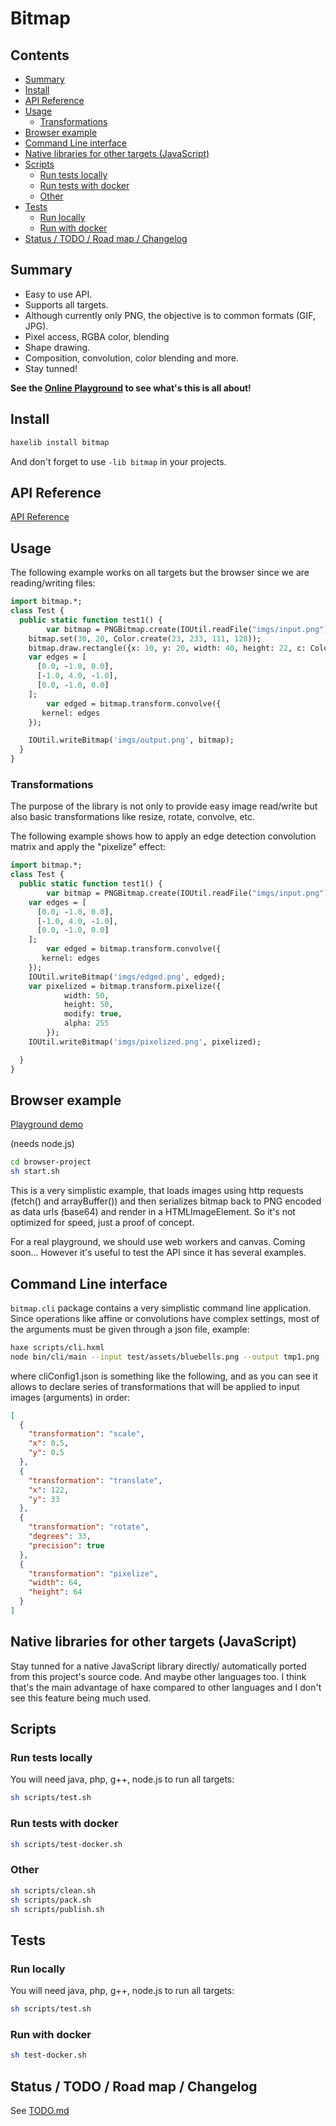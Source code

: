 # Bitmap

## Contents

<!-- toc -->

- [Summary](#summary)
- [Install](#install)
- [API Reference](#api-reference)
- [Usage](#usage)
  * [Transformations](#transformations)
- [Browser example](#browser-example)
- [Command Line interface](#command-line-interface)
- [Native libraries for other targets (JavaScript)](#native-libraries-for-other-targets-javascript)
- [Scripts](#scripts)
  * [Run tests locally](#run-tests-locally)
  * [Run tests with docker](#run-tests-with-docker)
  * [Other](#other)
- [Tests](#tests)
  * [Run locally](#run-locally)
  * [Run with docker](#run-with-docker)
- [Status / TODO / Road map / Changelog](#status--todo--road-map--changelog)

<!-- tocstop -->

## Summary 

 * Easy to use API.
 * Supports all targets.
 * Although currently only PNG, the objective is to common formats (GIF, JPG).
 * Pixel access, RGBA color, blending
 * Shape drawing.
 * Composition, convolution, color blending and more.
 * Stay tunned!

**See the [Online Playground](https://cancerberosgx.github.io/bitmap/playground) to see what's this is all about!**

## Install

```sh
haxelib install bitmap
```

And don't forget to use `-lib bitmap` in your projects.

## API Reference

[API Reference](https://cancerberosgx.github.io/bitmap/index.html)

## Usage


The following example works on all targets but the browser since we are reading/writing files:

```haxe
import bitmap.*;
class Test {
  public static function test1() {
		var bitmap = PNGBitmap.create(IOUtil.readFile("imgs/input.png"));	
    bitmap.set(30, 20, Color.create(23, 233, 111, 128)); 	
    bitmap.draw.rectangle({x: 10, y: 20, width: 40, height: 22, c: Color.create(12, 144, 0, 131), fill: false});
    var edges = [
      [0.0, -1.0, 0.0],
      [-1.0, 4.0, -1.0],
      [0.0, -1.0, 0.0]
    ];
		var edged = bitmap.transform.convolve({
       kernel: edges
    });

    IOUtil.writeBitmap('imgs/output.png', bitmap);
  }
}
```

### Transformations 

The purpose of the library is not only to provide easy image read/write but also basic transformations like resize, rotate, convolve, etc.

The following example shows how to apply an edge detection convolution matrix and apply the "pixelize" effect:


```haxe
import bitmap.*;
class Test {
  public static function test1() {
		var bitmap = PNGBitmap.create(IOUtil.readFile("imgs/input.png"));	
    var edges = [
      [0.0, -1.0, 0.0],
      [-1.0, 4.0, -1.0],
      [0.0, -1.0, 0.0]
    ];
		var edged = bitmap.transform.convolve({
       kernel: edges
    });
    IOUtil.writeBitmap('imgs/edged.png', edged);
    var pixelized = bitmap.transform.pixelize({
			width: 50,
			height: 50,
			modify: true,
			alpha: 255
		});
    IOUtil.writeBitmap('imgs/pixelized.png', pixelized);

  }
}
```

## Browser example

[Playground demo](https://cancerberosgx.github.io/bitmap/playground)

(needs node.js)

```sh
cd browser-project
sh start.sh
```

This is a very simplistic example, that loads images using http requests (fetch() and arrayBuffer()) and then serializes bitmap back to PNG encoded as data urls (base64) and render in a HTMLImageElement. So it's not optimized for speed, just a proof of concept.

For a real playground, we should use web workers and canvas. Coming soon... However it's useful to test the API since it has several examples. 


## Command Line interface

`bitmap.cli` package contains a very simplistic command line application. Since operations like affine or convolutions have complex settings, most of the arguments must be given through a json file, example:

```sh
haxe scripts/cli.hxml
node bin/cli/main --input test/assets/bluebells.png --output tmp1.png --config test/assets/cliConfig1.json
```

where cliConfig1.json is something like the following, and as you can see it allows to declare series of transformations that will be applied to input images (arguments) in order:

```json
[
  {
    "transformation": "scale",
    "x": 0.5,
    "y": 0.5
  },
  {
    "transformation": "translate",
    "x": 122,
    "y": 33
  },
  {
    "transformation": "rotate",
    "degrees": 33,
    "precision": true
  },
  {
    "transformation": "pixelize",
    "width": 64,
    "height": 64
  }
]
```

## Native libraries for other targets (JavaScript)

Stay tunned for a native JavaScript library directly/ automatically ported from this project's source code. And maybe other languages too. I think that's the main advantage of haxe compared to other languages and I don't see this feature being much used. 

## Scripts

### Run tests locally

You will need java, php, g++, node.js to run all targets:

```sh
sh scripts/test.sh
```

### Run tests with docker

```sh
sh scripts/test-docker.sh
```

### Other

```sh
sh scripts/clean.sh
sh scripts/pack.sh
sh scripts/publish.sh
```

## Tests

### Run locally

You will need java, php, g++, node.js to run all targets:

```sh
sh scripts/test.sh
```

### Run with docker

```sh
sh test-docker.sh
```

## Status / TODO / Road map / Changelog

See [TODO.md](TODO.md)
